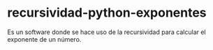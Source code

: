 # recursividad-python-exponentes
Es un software donde se hace uso de la recursividad para calcular el exponente de un número.
